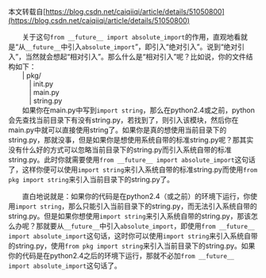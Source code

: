 本文转载自[https://blog.csdn.net/caiqiiqi/article/details/51050800](https://blog.csdn.net/caiqiiqi/article/details/51050800)

&emsp;&emsp;关于这句`from __future__ import absolute_import`的作用，直观地看就是“从`__future__`中引入`absolute_import`”，即引入“绝对引入”。说到“绝对引入”，当然就会想起“相对引入”。那么什么是“相对引入”呢？比如说，你的文件结构如下：  
&emsp;&emsp;| pkg/  
&emsp;&emsp;&emsp;| init.py  
&emsp;&emsp;&emsp;| main.py  
&emsp;&emsp;&emsp;| string.py  
&emsp;&emsp;如果你在main.py中写到`import string`，那么在python2.4或之前，python会先查找当前目录下有没有string.py，若找到了，则引入该模块，然后你在main.py中就可以直接使用string了。如果你是真的想使用当前目录下的string.py，那就没事，但是如果你是想使用系统自带的标准string.py呢？那其实没有什么好的方式可以忽略当前目录下的string.py而引入系统自带的标准string.py。此时你就需要使用`from __future__ import absolute_import`这句话了，这样你便可以使用`import string`来引入系统自带的标准string.py而使用`from pkg import string`来引入当前目录下的string.py了。

&emsp;&emsp;直白地说就是：如果你的代码是在python2.4（或之前）的环境下运行，你使用`import string`，那么只能引入当前目录下的string.py，而无法引入系统自带的string.py。但是如果你想使用`import string`来引入系统自带的string.py，那该怎么办呢？那就要从`__future__`中引入`absolute_import`，即使用`from __future__ import absolute_import`这句话，这时你可以使用`import string`来引入系统自带的string.py，使用`from pkg import string`来引入当前目录下的string.py。如果你的代码是在python2.4之后的环境下运行，那就不必加`from __future__ import absolute_import`这句话了。


